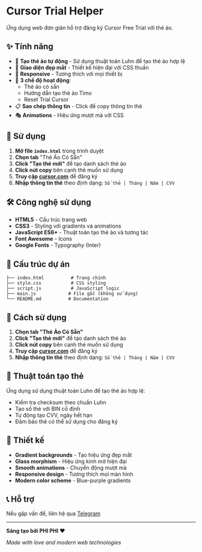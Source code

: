 # Cursor Trial Helper

Ứng dụng web đơn giản hỗ trợ đăng ký Cursor Free Trial với thẻ ảo.

## ✨ Tính năng

- 🎯 **Tạo thẻ ảo tự động** - Sử dụng thuật toán Luhn để tạo thẻ ảo hợp lệ
- 🎨 **Giao diện đẹp mắt** - Thiết kế hiện đại với CSS thuần
- 📱 **Responsive** - Tương thích với mọi thiết bị
- 🔄 **3 chế độ hoạt động**:
  - Thẻ ảo có sẵn
  - Hướng dẫn tạo thẻ ảo Timo
  - Reset Trial Cursor
- 📋 **Sao chép thông tin** - Click để copy thông tin thẻ
- 🎭 **Animations** - Hiệu ứng mượt mà với CSS

## 🚀 Sử dụng

1. **Mở file `index.html`** trong trình duyệt
2. **Chọn tab** "Thẻ Ảo Có Sẵn"
3. **Click "Tạo thẻ mới"** để tạo danh sách thẻ ảo
4. **Click nút copy** bên cạnh thẻ muốn sử dụng
5. **Truy cập [cursor.com](https://cursor.com)** để đăng ký
6. **Nhập thông tin thẻ** theo định dạng: `Số thẻ | Tháng | Năm | CVV`

## 🛠️ Công nghệ sử dụng

- **HTML5** - Cấu trúc trang web
- **CSS3** - Styling với gradients và animations
- **JavaScript ES6+** - Thuật toán tạo thẻ ảo và tương tác
- **Font Awesome** - Icons
- **Google Fonts** - Typography (Inter)

## 📁 Cấu trúc dự án

```
├── index.html          # Trang chính
├── style.css           # CSS styling
├── script.js           # JavaScript logic
├── main.js            # File gốc (không sử dụng)
└── README.md          # Documentation
```

## 🎯 Cách sử dụng

1. **Chọn tab "Thẻ Ảo Có Sẵn"**
2. **Click "Tạo thẻ mới"** để tạo danh sách thẻ ảo
3. **Click nút copy** bên cạnh thẻ muốn sử dụng
4. **Truy cập [cursor.com](https://cursor.com)** để đăng ký
5. **Nhập thông tin thẻ** theo định dạng: `Số thẻ | Tháng | Năm | CVV`

## 🔧 Thuật toán tạo thẻ

Ứng dụng sử dụng thuật toán Luhn để tạo thẻ ảo hợp lệ:
- Kiểm tra checksum theo chuẩn Luhn
- Tạo số thẻ với BIN cố định
- Tự động tạo CVV, ngày hết hạn
- Đảm bảo thẻ có thể sử dụng cho đăng ký

## 🎨 Thiết kế

- **Gradient backgrounds** - Tạo hiệu ứng đẹp mắt
- **Glass morphism** - Hiệu ứng kính mờ hiện đại
- **Smooth animations** - Chuyển động mượt mà
- **Responsive design** - Tương thích mọi màn hình
- **Modern color scheme** - Blue-purple gradients

## 📞 Hỗ trợ

Nếu gặp vấn đề, liên hệ qua [Telegram](https://t.me/saitama_b)

---

**Sáng tạo bởi PHI PHI** ❤️

*Made with love and modern web technologies*